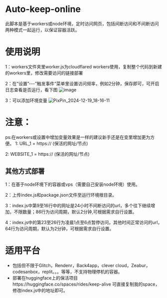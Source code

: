 # Auto-keep-online

此脚本是基于workers或node环境，定时访问网页，包括间断访问和不间断访问两种模式一起运行，以保证容器活跃。

# 使用说明 
1：workers文件夹里worker.js为cloudflared workers使用，复制整个代码到新建的workers里，修改需要访问的链接部署

2：在“设置”---”触发事件“菜单里设置访问频率，例如2分钟，保存即可，可开启日志查看是否运行，看下图
![image](https://github.com/user-attachments/assets/09e2474d-cf43-472e-a4ac-0df6504739e7)

3：可以添加环境变量
![PixPin_2024-12-19_18-16-11](https://github.com/user-attachments/assets/dbf1a840-55f5-4ed9-a662-8d3588a90431)

# 注意：
ps:在workers或设置中增加变量效果是一样的建议新手还是在变里增加更为方便。
 1: URL_1 = https:// (保活的网址/节点)
 
 2: WEBSITE_1 = https:// (保活的网址/节点)

## 其他方式部署
1：在基于node环境下的容器或vps（需要自己安装node环境）使用。

2：上传index.js和package.json文件至运行环境根目录。

3：index.js中第9至16行中的网址是24小时不间断访问的url，多个往下继续增加，不限数量；86行为访问周期，默认2分钟,可根据需求自行设置。

4：index.js中的第23至26行为凌晨1点至6点暂停访问，其他时间正常访问的url，64行为访问周期，默认为2分钟，可根据需求自行设置。

# 适用平台
* 包括但不限于Glitch，Rendenr，Back4app，clever cloud，Zeabur，codesanbox，replit。。。等等，不支持物理停机的容器。
* 部署在huggingface上的保活项目https://huggingface.co/spaces/rides/keep-alive 可直接复制我的space，修改index.js中的地址即可。

